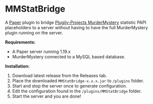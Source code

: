 # MMStatBridge

A [Paper]([PaperMC/Paper](https://github.com/PaperMC/Paper)) plugin to bridge [Plugily-Projects MurderMystery](https://github.com/Plugily-Projects/MurderMystery/) statistic PAPI placeholders to a server without having to have the full MurderMystery plugin running on the server.

**Requirements:**
- A Paper server running 1.19.x
- MurderMystery connected to a MySQL based database.

**Installation:**
1. Download latest release from the Releases tab.
2. Place the downloaded `MMStatBridge-x.x.x.jar` to `/plugins` folder.
3. Start and stop the server once to generate configuration.
4. Edit the configuration found in the `/plugins/MMStatBridge` folder.
5. Start the server and you are done!
